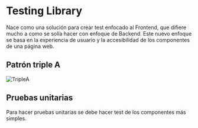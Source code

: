 # Testing Library

Nace como una solución para crear test enfocado al Frontend, que difiere mucho a
como se solía hacer con enfoque de Backend. Este nuevo enfoque se basa en la
experiencia de usuario y la accesibilidad de los componentes de una página web.

## Patrón triple A

![TripleA](./assets/img05.png)

## Pruebas unitarias

Para hacer pruebas unitarias se debe hacer test de los componentes más simples.

